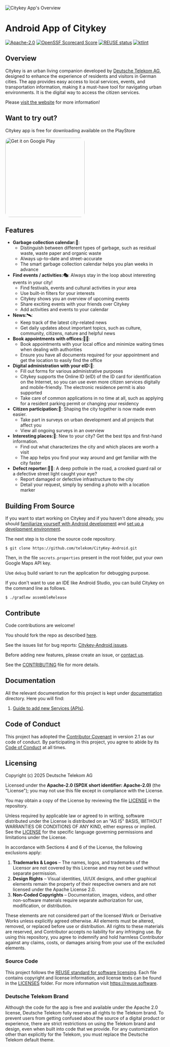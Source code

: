 <!--
SPDX-FileCopyrightText: 2024 Deutsche Telekom AG

SPDX-License-Identifier: CC0-1.0
-->

![Citykey App's Overview](./images/cover.png)

# Android App of Citykey 
[![Apache-2.0](https://img.shields.io/badge/license-Apache%202.0-blue)](https://opensource.org/license/apache-2-0) 
[![OpenSSF Scorecard Score](https://api.scorecard.dev/projects/github.com/telekom/citykey-android/badge)](https://scorecard.dev/viewer/?uri=github.com/telekom/citykey-android/badge) 
[![REUSE status](https://api.reuse.software/badge/github.com/telekom/CityKey-android)](https://api.reuse.software/info/github.com/telekom/CityKey-android)
[![ktlint](https://img.shields.io/badge/ktlint%20code--style-%E2%9D%A4-FF4081)](https://pinterest.github.io/ktlint/)

## Overview

Citykey is an urban living companion developed by [Deutsche Telekom AG](https://www.telekom.com/de),
designed to enhance the experience of residents and visitors in German cities. The app provides easy
access to local services, events, and transportation information, making it a must-have tool for
navigating urban environments. It is the digital way to access the citizen services.

Please [visit the website](https://citykey.app) for more information!

## Want to try out?

Citykey app is free for downloading available on the PlayStore

<a href="https://play.google.com/store/apps/details?id=com.telekom.citykey" style="display: inline-block; overflow: hidden; border-radius: 13px; width: 250px;">
    <img src="https://play.google.com/intl/en_us/badges/static/images/badges/en_badge_web_generic.png" alt="Get it on Google Play" style="border-radius: 13px; width: 250px;">
</a>

## Features

- **Garbage collection calendar:🚛**:
    - Distinguish between different types of garbage, such as residual waste, waste paper and
      organic waste
    - Always up-to-date and street-accurate
    - The smart garbage collection calendar helps you plan weeks in advance
- **Find events / activities:🎭**:
  Always stay in the loop about interesting events in your city!
    - Find festivals, events and cultural activities in your area
    - Use built-in filters for your interests
    - Citykey shows you an overview of upcoming events
    - Share exciting events with your friends over Citykey
    - Add activities and events to your calendar
- **News:🛰**:
    - Keep track of the latest city-related news
    - Get daily updates about important topics, such as culture, community, citizens, nature and
      helpful news
- **Book appointments with offices:👨‍💼**:
    - Book appointments with your local office and minimize waiting times when dealing with
      authorities
    - Ensure you have all documents required for your appointment and get the location to easily
      find the office
- **Digital administration with your eID:📱**:
    - Fill out forms for various administrative purposes
    - Citykey supports the Online ID (eID) of the ID card for identification on the Internet, so you
      can use even more citizen services digitally and mobile-friendly. The electronic residence
      permit is also supported
    - Take care of common applications in no time at all, such as applying for a resident parking
      permit or changing your residency
- **Citizen participation:📝**:
  Shaping the city together is now made even easier.
    - Take part in surveys on urban development and all projects that affect you
    - View all ongoing surveys in an overview
- **Interesting places:🌃**:
  New to your city? Get the best tips and first-hand information.
    - Find out what characterizes the city and which places are worth a visit
    - The app helps you find your way around and get familiar with the city faster
- **Defect reporter:🤳🚧**:
  A deep pothole in the road, a crooked guard rail or a defective street light caught your eye?
    - Report damaged or defective infrastructure to the city
    - Detail your request, simply by sending a photo with a location marker

## Building From Source

If you want to start working on Citykey and if you haven't done already, you
should [familiarize yourself with Android development](https://developer.android.com/training/basics/firstapp/index.html)
and [set up a development environment](https://developer.android.com/sdk/index.html).

The next step is to clone the source code repository.

    $ git clone https://github.com/telekom/CityKey-Android.git

Then, in the file `secrets.properties` present in the root folder, put your own Google Maps API key.

Use `debug` build variant to run the application for debugging purpose.

If you don't want to use an IDE like Android Studio, you can build Citykey on the command line as
follows.

    $ ./gradlew assembleRelease

## Contribute

Code contributions are welcome!

You should fork the repo as described
[here](https://docs.github.com/en/pull-requests/collaborating-with-pull-requests/working-with-forks/fork-a-repo).

See the issues list for bug
reports: [Citykey-Android issues](https://github.com/telekom/CityKey-Android/issues).

Before adding new features, please create an issue, or [contact
us](https://public.telekom.de/digitalisierungsloesungen/smart-city#Kontaktaufnahme).

See the [CONTRIBUTING](CONTRIBUTING.md) file for more details.

## Documentation

All the relevant documentation for this project is kept under [documentation](./documentation) directory. Here you will find:
1. [Guide to add new Services (APIs)](https://github.com/telekom/CityKey-Android/blob/main/documentation/API_INTEGRATION.md).

## Code of Conduct

This project has adopted the [Contributor Covenant](https://www.contributor-covenant.org/) in version 2.1 as our code of conduct.
By participating in this project, you agree to abide by its [Code of Conduct](CODE_OF_CONDUCT.md) at all times.

## Licensing
Copyright (c) 2025 Deutsche Telekom AG

Licensed under the **Apache-2.0 (SPDX short identifier: Apache-2.0)** (the "License"); you may not use this file except in compliance with the License.

You may obtain a copy of the License by reviewing the file [LICENSE](./LICENSES/Apache-2.0.txt) in the repository.

Unless required by applicable law or agreed to in writing, software distributed under the License is distributed on an "AS IS" BASIS, WITHOUT WARRANTIES OR CONDITIONS OF ANY KIND, either express or implied. See the [LICENSE](./LICENSES/Apache-2.0.txt) for the specific language governing permissions and limitations under the License.

In accordance with Sections 4 and 6 of the License, the following exclusions apply:
1. **Trademarks & Logos** – The names, logos, and trademarks of the Licensor are not covered by this License and may not be used without separate permission.
2. **Design Rights** – Visual identities, UI/UX designs, and other graphical elements remain the property of their respective owners and are not licensed under the Apache License 2.0.
3. **Non-Coded Copyrights** – Documentation, images, videos, and other non-software materials require separate authorization for use, modification, or distribution.

These elements are not considered part of the licensed Work or Derivative Works unless explicitly agreed otherwise. All elements must be altered, removed, or replaced before use or distribution. All rights to these materials are reserved, and Contributor accepts no liability for any infringing use. By using this repository, you agree to indemnify and hold harmless Contributor against any claims, costs, or damages arising from your use of the excluded elements.

### Source Code
This project follows the [REUSE standard for software licensing](https://reuse.software). Each file contains copyright and license information, and license texts can be found in the [LICENSES](./LICENSES) folder. For more information visit https://reuse.software.

### Deutsche Telekom Brand
Although the code for the app is free and available under the Apache 2.0 license, Deutsche Telekom fully reserves all rights to the Telekom brand. To prevent users from getting confused about the source of a digital product or experience, there are strict restrictions on using the Telekom brand and design, even when built into code that we provide. For any customization other than explicitly for the Telekom, you must replace the Deutsche Telekom default theme.
